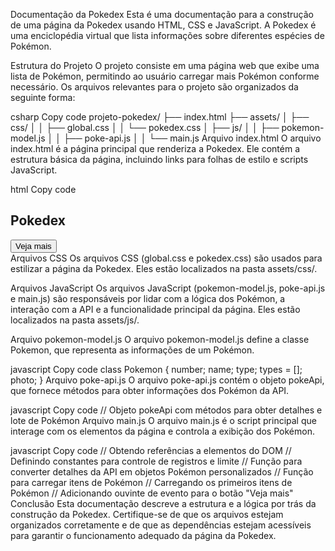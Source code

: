 Documentação da Pokedex
Esta é uma documentação para a construção de uma página da Pokedex usando HTML, CSS e JavaScript. A Pokedex é uma enciclopédia virtual que lista informações sobre diferentes espécies de Pokémon.

Estrutura do Projeto
O projeto consiste em uma página web que exibe uma lista de Pokémon, permitindo ao usuário carregar mais Pokémon conforme necessário. Os arquivos relevantes para o projeto são organizados da seguinte forma:

csharp
Copy code
projeto-pokedex/
├── index.html
├── assets/
│   ├── css/
│   │   ├── global.css
│   │   └── pokedex.css
│   ├── js/
│   │   ├── pokemon-model.js
│   │   ├── poke-api.js
│   │   └── main.js
Arquivo index.html
O arquivo index.html é a página principal que renderiza a Pokedex. Ele contém a estrutura básica da página, incluindo links para folhas de estilo e scripts JavaScript.

html
Copy code
<!DOCTYPE html>
<html lang="pt-BR">
<head>
    <!-- Meta tags, título, Normalize CSS e fonte Roboto -->
    <!-- Links para os arquivos de estilo -->
</head>
<body>
    <section class="content">
        <h1>Pokedex</h1>
        <ol id="pokemonList" class="pokemons">
            <!-- Elementos de Pokémon serão inseridos aqui -->
        </ol>
        <div class="pagination">
            <button id="loadMoreButton" type="button">Veja mais</button>
        </div>
    </section>
    <!-- Scripts JavaScript -->
</body>
</html>
Arquivos CSS
Os arquivos CSS (global.css e pokedex.css) são usados para estilizar a página da Pokedex. Eles estão localizados na pasta assets/css/.

Arquivos JavaScript
Os arquivos JavaScript (pokemon-model.js, poke-api.js e main.js) são responsáveis por lidar com a lógica dos Pokémon, a interação com a API e a funcionalidade principal da página. Eles estão localizados na pasta assets/js/.

Arquivo pokemon-model.js
O arquivo pokemon-model.js define a classe Pokemon, que representa as informações de um Pokémon.

javascript
Copy code
class Pokemon {
    number;
    name;
    type;
    types = [];
    photo;
}
Arquivo poke-api.js
O arquivo poke-api.js contém o objeto pokeApi, que fornece métodos para obter informações dos Pokémon da API.

javascript
Copy code
// Objeto pokeApi com métodos para obter detalhes e lote de Pokémon
Arquivo main.js
O arquivo main.js é o script principal que interage com os elementos da página e controla a exibição dos Pokémon.

javascript
Copy code
// Obtendo referências a elementos do DOM
// Definindo constantes para controle de registros e limite
// Função para converter detalhes da API em objetos Pokémon personalizados
// Função para carregar itens de Pokémon
// Carregando os primeiros itens de Pokémon
// Adicionando ouvinte de evento para o botão "Veja mais"
Conclusão
Esta documentação descreve a estrutura e a lógica por trás da construção da Pokedex. Certifique-se de que os arquivos estejam organizados corretamente e de que as dependências estejam acessíveis para garantir o funcionamento adequado da página da Pokedex.